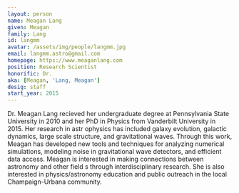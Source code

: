 ```yaml
---
layout: person
name: Meagan Lang
given: Meagan
family: Lang
id: langmm
avatar: /assets/img/people/langmm.jpg
email: langmm.astro@gmail.com
homepage: https://www.meaganlang.com
position: Research Scientist
honorific: Dr.
aka: [Meagan, 'Lang, Meagan']
desig: staff
start_year: 2015
---
```


Dr. Meagan Lang recieved her undergraduate degree at Pennsylvania
State University in 2010 and her PhD in Physics from Vanderbilt
University in 2015. Her research in astr ophysics has included galaxy
evolution, galactic dynamics, large scale structure, and gravitational
waves. Through this work, Meagan has developed new tools and
techniques for analyzing numerical simulations, modeling noise in
gravitational wave detectors, and efficient data access. Meagan is
interested in making connections between astronomy and other field s
through interdisciplinary research. She is also interested in
physics/astronomy education and public outreach in the local
Champaign-Urbana community.
